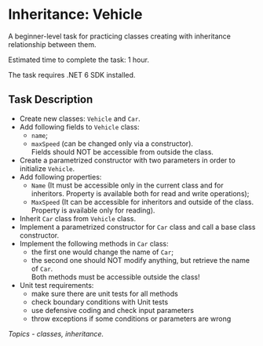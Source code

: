 # Inheritance: Vehicle

A beginner-level task for practicing classes creating with inheritance relationship between them.

Estimated time to complete the task: 1 hour.

The task requires .NET 6 SDK installed.

## Task Description

- Create new classes: `Vehicle` and `Car`.  
- Add following fields to `Vehicle` class:  
	- `name`;  
	- `maxSpeed` (can be changed only via a constructor).  
	Fields should NOT be accessible from outside the class.
- Create a parametrized constructor with two parameters in order to initialize `Vehicle`.  
- Add following properties:  
	- `Name` (It must be accessible only in the current class and for inheritors. Property is available both for read and write operations);
	- `MaxSpeed` (It can be accessible for inheritors and outside of the class. Property is available only for reading).  
- Inherit `Car` class from `Vehicle` class.
- Implement a parametrized constructor for `Car` class and call a base class constructor.
- Implement the following methods in `Car` class:  
	- the first one would change the name of `Car`;  
	- the second one should NOT modify anything, but retrieve the name of `Car`.  
	Both methods must be accessible outside the class!
- Unit test requirements:
   - make sure there are unit tests for all methods   
   - check boundary conditions with Unit tests
   - use defensive coding and check input parameters
   - throw exceptions if some conditions or parameters are wrong

*Topics - classes, inheritance.*
